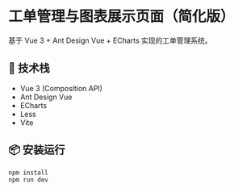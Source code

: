 # 工单管理与图表展示页面（简化版）

基于 Vue 3 + Ant Design Vue + ECharts 实现的工单管理系统。

## 🚀 技术栈
- Vue 3 (Composition API)
- Ant Design Vue
- ECharts
- Less
- Vite

## 📦 安装运行

```bash
npm install
npm run dev